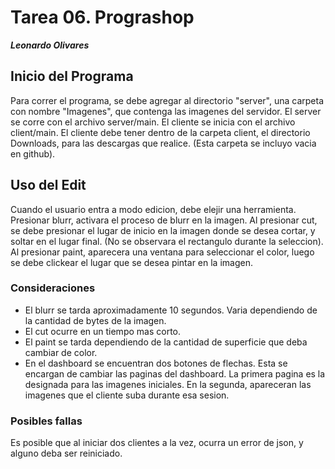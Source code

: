# Tarea 06. Prograshop
***Leonardo Olivares***

## Inicio del Programa
Para correr el programa, se debe agregar al directorio "server", una carpeta
con nombre "Imagenes", que contenga las imagenes del servidor.
El server se corre con el archivo server/main.
El cliente se inicia con el archivo client/main.
El cliente debe tener dentro de la carpeta client, el directorio Downloads, para
las descargas que realice. (Esta carpeta se incluyo vacia en github).

## Uso del Edit
Cuando el usuario entra a modo edicion, debe elejir una herramienta.
Presionar blurr, activara el proceso de blurr en la imagen.
Al presionar cut, se debe presionar el lugar de inicio en la imagen donde se desea
cortar, y soltar en el lugar final. (No se observara el rectangulo durante la 
seleccion).
Al presionar paint, aparecera una ventana para seleccionar el color,
luego se debe clickear el lugar que se desea pintar en la imagen.

### Consideraciones
* El blurr se tarda aproximadamente 10 segundos. Varia dependiendo de la cantidad
de bytes de la imagen.
* El cut ocurre en un tiempo mas corto.
* El paint se tarda dependiendo de la cantidad de superficie que deba cambiar de
color.
* En el dashboard se encuentran dos botones de flechas. Esta se encargan de cambiar
las paginas del dashboard. La primera pagina es la designada para las imagenes
iniciales. En la segunda, apareceran las imagenes que el cliente suba durante
esa sesion.

### Posibles fallas
Es posible que al iniciar dos clientes a la vez, ocurra un error de json, y alguno
deba ser reiniciado.

